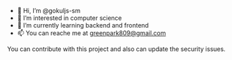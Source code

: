 - 👋 Hi, I’m @gokuljs-sm
- 👀 I’m interested in computer science
- 🌱 I’m currently learning backend and frontend
- 📫 You can reache me at greenpark809@gmail.com

You can contribute with this project and also can update the security issues.
